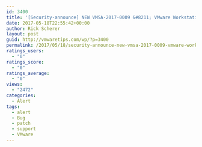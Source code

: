 ```yaml
---
id: 3400
title: '[Security-announce] NEW VMSA-2017-0009 &#8211; VMware Workstation update addresses multiple security issues'
date: 2017-05-18T22:55:42+00:00
author: Rick Scherer
layout: post
guid: http://vmwaretips.com/wp/?p=3400
permalink: /2017/05/18/security-announce-new-vmsa-2017-0009-vmware-workstation-update-addresses-multiple-security-issues/
ratings_users:
  - "0"
ratings_score:
  - "0"
ratings_average:
  - "0"
views:
  - "2472"
categories:
  - Alert
tags:
  - alert
  - Bug
  - patch
  - support
  - VMware
---
```

